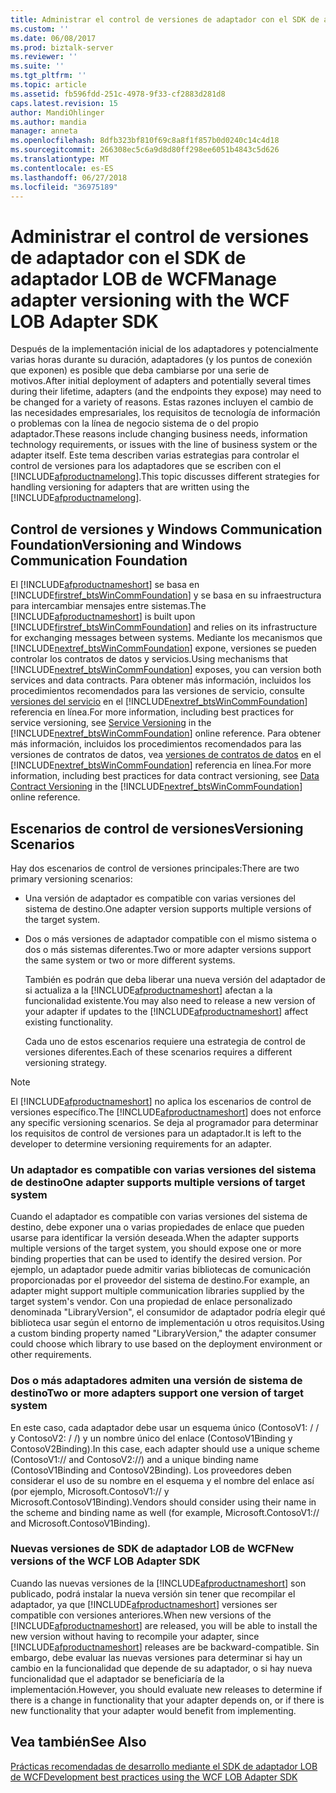```yaml
---
title: Administrar el control de versiones de adaptador con el SDK de adaptador LOB de WCF | Microsoft Docs
ms.custom: ''
ms.date: 06/08/2017
ms.prod: biztalk-server
ms.reviewer: ''
ms.suite: ''
ms.tgt_pltfrm: ''
ms.topic: article
ms.assetid: fb596fdd-251c-4978-9f33-cf2883d281d8
caps.latest.revision: 15
author: MandiOhlinger
ms.author: mandia
manager: anneta
ms.openlocfilehash: 8dfb323bf810f69c8a8f1f857b0d0240c14c4d18
ms.sourcegitcommit: 266308ec5c6a9d8d80ff298ee6051b4843c5d626
ms.translationtype: MT
ms.contentlocale: es-ES
ms.lasthandoff: 06/27/2018
ms.locfileid: "36975189"
---
```

# <a name="manage-adapter-versioning-with-the-wcf-lob-adapter-sdk"></a><span data-ttu-id="648d5-102">Administrar el control de versiones de adaptador con el SDK de adaptador LOB de WCF</span><span class="sxs-lookup"><span data-stu-id="648d5-102">Manage adapter versioning with the WCF LOB Adapter SDK</span></span>
<span data-ttu-id="648d5-103">Después de la implementación inicial de los adaptadores y potencialmente varias horas durante su duración, adaptadores (y los puntos de conexión que exponen) es posible que deba cambiarse por una serie de motivos.</span><span class="sxs-lookup"><span data-stu-id="648d5-103">After initial deployment of adapters and potentially several times during their lifetime, adapters (and the endpoints they expose) may need to be changed for a variety of reasons.</span></span> <span data-ttu-id="648d5-104">Estas razones incluyen el cambio de las necesidades empresariales, los requisitos de tecnología de información o problemas con la línea de negocio sistema de o del propio adaptador.</span><span class="sxs-lookup"><span data-stu-id="648d5-104">These reasons include changing business needs, information technology requirements, or issues with the line of business system or the adapter itself.</span></span> <span data-ttu-id="648d5-105">Este tema describen varias estrategias para controlar el control de versiones para los adaptadores que se escriben con el [!INCLUDE[afproductnamelong](../../includes/afproductnamelong-md.md)].</span><span class="sxs-lookup"><span data-stu-id="648d5-105">This topic discusses different strategies for handling versioning for adapters that are written using the [!INCLUDE[afproductnamelong](../../includes/afproductnamelong-md.md)].</span></span>  
  
## <a name="versioning-and-windows-communication-foundation"></a><span data-ttu-id="648d5-106">Control de versiones y Windows Communication Foundation</span><span class="sxs-lookup"><span data-stu-id="648d5-106">Versioning and Windows Communication Foundation</span></span>  
 <span data-ttu-id="648d5-107">El [!INCLUDE[afproductnameshort](../../includes/afproductnameshort-md.md)] se basa en [!INCLUDE[firstref_btsWinCommFoundation](../../includes/firstref-btswincommfoundation-md.md)] y se basa en su infraestructura para intercambiar mensajes entre sistemas.</span><span class="sxs-lookup"><span data-stu-id="648d5-107">The [!INCLUDE[afproductnameshort](../../includes/afproductnameshort-md.md)] is built upon  [!INCLUDE[firstref_btsWinCommFoundation](../../includes/firstref-btswincommfoundation-md.md)] and relies on its infrastructure for exchanging messages between systems.</span></span> <span data-ttu-id="648d5-108">Mediante los mecanismos que [!INCLUDE[nextref_btsWinCommFoundation](../../includes/nextref-btswincommfoundation-md.md)] expone, versiones se pueden controlar los contratos de datos y servicios.</span><span class="sxs-lookup"><span data-stu-id="648d5-108">Using mechanisms that  [!INCLUDE[nextref_btsWinCommFoundation](../../includes/nextref-btswincommfoundation-md.md)] exposes, you can version both services and data contracts.</span></span> <span data-ttu-id="648d5-109">Para obtener más información, incluidos los procedimientos recomendados para las versiones de servicio, consulte [versiones del servicio](http://go.microsoft.com/fwlink/?LinkId=85497) en el [!INCLUDE[nextref_btsWinCommFoundation](../../includes/nextref-btswincommfoundation-md.md)] referencia en línea.</span><span class="sxs-lookup"><span data-stu-id="648d5-109">For more information, including best practices for service versioning, see [Service Versioning](http://go.microsoft.com/fwlink/?LinkId=85497) in the [!INCLUDE[nextref_btsWinCommFoundation](../../includes/nextref-btswincommfoundation-md.md)] online reference.</span></span> <span data-ttu-id="648d5-110">Para obtener más información, incluidos los procedimientos recomendados para las versiones de contratos de datos, vea [versiones de contratos de datos](http://go.microsoft.com/fwlink/?LinkId=120177) en el [!INCLUDE[nextref_btsWinCommFoundation](../../includes/nextref-btswincommfoundation-md.md)] referencia en línea.</span><span class="sxs-lookup"><span data-stu-id="648d5-110">For more information, including best practices for data contract versioning, see [Data Contract Versioning](http://go.microsoft.com/fwlink/?LinkId=120177) in the [!INCLUDE[nextref_btsWinCommFoundation](../../includes/nextref-btswincommfoundation-md.md)] online reference.</span></span>  
  
## <a name="versioning-scenarios"></a><span data-ttu-id="648d5-111">Escenarios de control de versiones</span><span class="sxs-lookup"><span data-stu-id="648d5-111">Versioning Scenarios</span></span>  
 <span data-ttu-id="648d5-112">Hay dos escenarios de control de versiones principales:</span><span class="sxs-lookup"><span data-stu-id="648d5-112">There are two primary versioning scenarios:</span></span>  
  
- <span data-ttu-id="648d5-113">Una versión de adaptador es compatible con varias versiones del sistema de destino.</span><span class="sxs-lookup"><span data-stu-id="648d5-113">One adapter version supports multiple versions of the target system.</span></span>  
  
- <span data-ttu-id="648d5-114">Dos o más versiones de adaptador compatible con el mismo sistema o dos o más sistemas diferentes.</span><span class="sxs-lookup"><span data-stu-id="648d5-114">Two or more adapter versions support the same system or two or more different systems.</span></span>  
  
  <span data-ttu-id="648d5-115">También es podrán que deba liberar una nueva versión del adaptador de si actualiza a la [!INCLUDE[afproductnameshort](../../includes/afproductnameshort-md.md)] afectan a la funcionalidad existente.</span><span class="sxs-lookup"><span data-stu-id="648d5-115">You may also need to release a new version of your adapter if updates to the [!INCLUDE[afproductnameshort](../../includes/afproductnameshort-md.md)] affect existing functionality.</span></span>  
  
  <span data-ttu-id="648d5-116">Cada uno de estos escenarios requiere una estrategia de control de versiones diferentes.</span><span class="sxs-lookup"><span data-stu-id="648d5-116">Each of these scenarios requires a different versioning strategy.</span></span>  
  
> [!NOTE]
>  <span data-ttu-id="648d5-117">El [!INCLUDE[afproductnameshort](../../includes/afproductnameshort-md.md)] no aplica los escenarios de control de versiones específico.</span><span class="sxs-lookup"><span data-stu-id="648d5-117">The [!INCLUDE[afproductnameshort](../../includes/afproductnameshort-md.md)] does not enforce any specific versioning scenarios.</span></span> <span data-ttu-id="648d5-118">Se deja al programador para determinar los requisitos de control de versiones para un adaptador.</span><span class="sxs-lookup"><span data-stu-id="648d5-118">It is left to the developer to determine versioning requirements for an adapter.</span></span>  
  
### <a name="one-adapter-supports-multiple-versions-of-target-system"></a><span data-ttu-id="648d5-119">Un adaptador es compatible con varias versiones del sistema de destino</span><span class="sxs-lookup"><span data-stu-id="648d5-119">One adapter supports multiple versions of target system</span></span>  
 <span data-ttu-id="648d5-120">Cuando el adaptador es compatible con varias versiones del sistema de destino, debe exponer una o varias propiedades de enlace que pueden usarse para identificar la versión deseada.</span><span class="sxs-lookup"><span data-stu-id="648d5-120">When the adapter supports multiple versions of the target system, you should expose one or more binding properties that can be used to identify the desired version.</span></span> <span data-ttu-id="648d5-121">Por ejemplo, un adaptador puede admitir varias bibliotecas de comunicación proporcionadas por el proveedor del sistema de destino.</span><span class="sxs-lookup"><span data-stu-id="648d5-121">For example, an adapter might support multiple communication libraries supplied by the target system's vendor.</span></span> <span data-ttu-id="648d5-122">Con una propiedad de enlace personalizado denominada "LibraryVersion", el consumidor de adaptador podría elegir qué biblioteca usar según el entorno de implementación u otros requisitos.</span><span class="sxs-lookup"><span data-stu-id="648d5-122">Using a custom binding property named "LibraryVersion," the adapter consumer could choose which library to use based on the deployment environment or other requirements.</span></span>  
  
### <a name="two-or-more-adapters-support-one-version-of-target-system"></a><span data-ttu-id="648d5-123">Dos o más adaptadores admiten una versión de sistema de destino</span><span class="sxs-lookup"><span data-stu-id="648d5-123">Two or more adapters support one version of target system</span></span>  
 <span data-ttu-id="648d5-124">En este caso, cada adaptador debe usar un esquema único (ContosoV1: / / y ContosoV2: / /) y un nombre único del enlace (ContosoV1Binding y ContosoV2Binding).</span><span class="sxs-lookup"><span data-stu-id="648d5-124">In this case, each adapter should use a unique scheme (ContosoV1:// and ContosoV2://) and a unique binding name (ContosoV1Binding and ContosoV2Binding).</span></span> <span data-ttu-id="648d5-125">Los proveedores deben considerar el uso de su nombre en el esquema y el nombre del enlace así (por ejemplo, Microsoft.ContosoV1:// y Microsoft.ContosoV1Binding).</span><span class="sxs-lookup"><span data-stu-id="648d5-125">Vendors should consider using their name in the scheme and binding name as well (for example, Microsoft.ContosoV1:// and Microsoft.ContosoV1Binding).</span></span>  
  
### <a name="new-versions-of-the-wcf-lob-adapter-sdk"></a><span data-ttu-id="648d5-126">Nuevas versiones de SDK de adaptador LOB de WCF</span><span class="sxs-lookup"><span data-stu-id="648d5-126">New versions of the WCF LOB Adapter SDK</span></span>  
 <span data-ttu-id="648d5-127">Cuando las nuevas versiones de la [!INCLUDE[afproductnameshort](../../includes/afproductnameshort-md.md)] son publicado, podrá instalar la nueva versión sin tener que recompilar el adaptador, ya que [!INCLUDE[afproductnameshort](../../includes/afproductnameshort-md.md)] versiones ser compatible con versiones anteriores.</span><span class="sxs-lookup"><span data-stu-id="648d5-127">When new versions of the [!INCLUDE[afproductnameshort](../../includes/afproductnameshort-md.md)] are released, you will be able to install the new version without having to recompile your adapter, since [!INCLUDE[afproductnameshort](../../includes/afproductnameshort-md.md)] releases are be backward-compatible.</span></span> <span data-ttu-id="648d5-128">Sin embargo, debe evaluar las nuevas versiones para determinar si hay un cambio en la funcionalidad que depende de su adaptador, o si hay nueva funcionalidad que el adaptador se beneficiaría de la implementación.</span><span class="sxs-lookup"><span data-stu-id="648d5-128">However, you should evaluate new releases to determine if there is a change in functionality that your adapter depends on, or if there is new functionality that your adapter would benefit from implementing.</span></span>  
  
## <a name="see-also"></a><span data-ttu-id="648d5-129">Vea también</span><span class="sxs-lookup"><span data-stu-id="648d5-129">See Also</span></span>  
 [<span data-ttu-id="648d5-130">Prácticas recomendadas de desarrollo mediante el SDK de adaptador LOB de WCF</span><span class="sxs-lookup"><span data-stu-id="648d5-130">Development best practices using the WCF LOB Adapter SDK</span></span>](../../adapters-and-accelerators/wcf-lob-adapter-sdk/development-best-practices-using-the-wcf-lob-adapter-sdk.md)